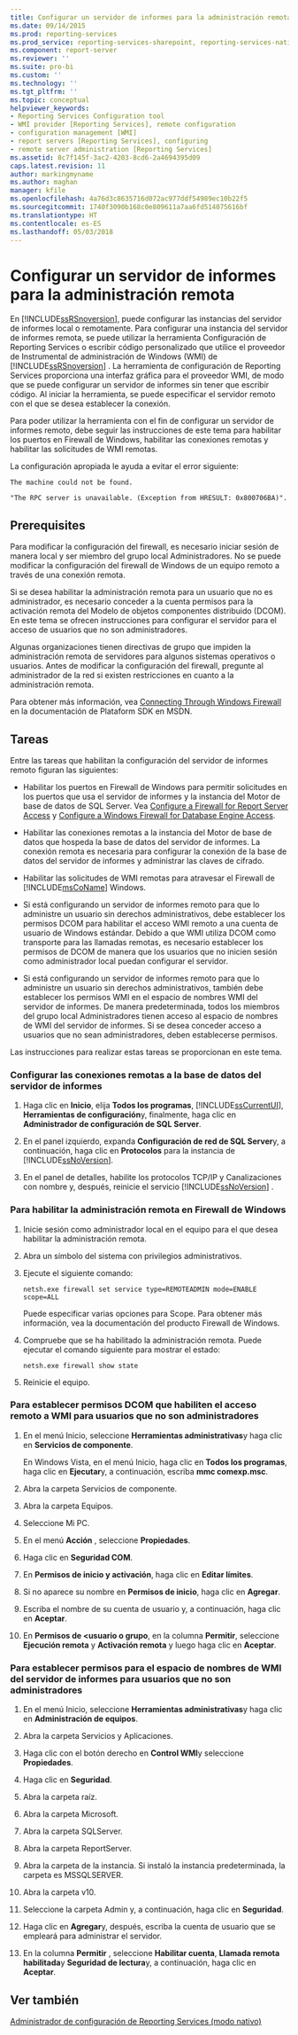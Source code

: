 ```yaml
---
title: Configurar un servidor de informes para la administración remota | Microsoft Docs
ms.date: 09/14/2015
ms.prod: reporting-services
ms.prod_service: reporting-services-sharepoint, reporting-services-native
ms.component: report-server
ms.reviewer: ''
ms.suite: pro-bi
ms.custom: ''
ms.technology: ''
ms.tgt_pltfrm: ''
ms.topic: conceptual
helpviewer_keywords:
- Reporting Services Configuration tool
- WMI provider [Reporting Services], remote configuration
- configuration management [WMI]
- report servers [Reporting Services], configuring
- remote server administration [Reporting Services]
ms.assetid: 8c7f145f-3ac2-4203-8cd6-2a4694395d09
caps.latest.revision: 11
author: markingmyname
ms.author: maghan
manager: kfile
ms.openlocfilehash: 4a76d3c8635716d072ac977ddf54989ec10b22f5
ms.sourcegitcommit: 1740f3090b168c0e809611a7aa6fd514075616bf
ms.translationtype: HT
ms.contentlocale: es-ES
ms.lasthandoff: 05/03/2018
---
```

# <a name="configure-a-report-server-for-remote-administration"></a>Configurar un servidor de informes para la administración remota
  En [!INCLUDE[ssRSnoversion](../../includes/ssrsnoversion-md.md)], puede configurar las instancias del servidor de informes local o remotamente. Para configurar una instancia del servidor de informes remota, se puede utilizar la herramienta Configuración de Reporting Services o escribir código personalizado que utilice el proveedor de Instrumental de administración de Windows (WMI) de [!INCLUDE[ssRSnoversion](../../includes/ssrsnoversion-md.md)] . La herramienta de configuración de Reporting Services proporciona una interfaz gráfica para el proveedor WMI, de modo que se puede configurar un servidor de informes sin tener que escribir código. Al iniciar la herramienta, se puede especificar el servidor remoto con el que se desea establecer la conexión.  
  
 Para poder utilizar la herramienta con el fin de configurar un servidor de informes remoto, debe seguir las instrucciones de este tema para habilitar los puertos en Firewall de Windows, habilitar las conexiones remotas y habilitar las solicitudes de WMI remotas.  
  
 La configuración apropiada le ayuda a evitar el error siguiente:  
  
 `The machine could not be found.`  
  
 `"The RPC server is unavailable. (Exception from HRESULT: 0x800706BA)".`  
  
## <a name="prerequisites"></a>Prerequisites  
 Para modificar la configuración del firewall, es necesario iniciar sesión de manera local y ser miembro del grupo local Administradores. No se puede modificar la configuración del firewall de Windows de un equipo remoto a través de una conexión remota.  
  
 Si se desea habilitar la administración remota para un usuario que no es administrador, es necesario conceder a la cuenta permisos para la activación remota del Modelo de objetos componentes distribuido (DCOM). En este tema se ofrecen instrucciones para configurar el servidor para el acceso de usuarios que no son administradores.  
  
 Algunas organizaciones tienen directivas de grupo que impiden la administración remota de servidores para algunos sistemas operativos o usuarios. Antes de modificar la configuración del firewall, pregunte al administrador de la red si existen restricciones en cuanto a la administración remota.  
  
 Para obtener más información, vea [Connecting Through Windows Firewall](http://go.microsoft.com/fwlink/?LinkId=63615) en la documentación de Plataform SDK en MSDN.  
  
## <a name="tasks"></a>Tareas  
 Entre las tareas que habilitan la configuración del servidor de informes remoto figuran las siguientes:  
  
-   Habilitar los puertos en Firewall de Windows para permitir solicitudes en los puertos que usa el servidor de informes y la instancia del Motor de base de datos de SQL Server.  Vea [Configure a Firewall for Report Server Access](../../reporting-services/report-server/configure-a-firewall-for-report-server-access.md) y [Configure a Windows Firewall for Database Engine Access](../../database-engine/configure-windows/configure-a-windows-firewall-for-database-engine-access.md).  
  
-   Habilitar las conexiones remotas a la instancia del Motor de base de datos que hospeda la base de datos del servidor de informes. La conexión remota es necesaria para configurar la conexión de la base de datos del servidor de informes y administrar las claves de cifrado.  
  
-   Habilitar las solicitudes de WMI remotas para atravesar el Firewall de [!INCLUDE[msCoName](../../includes/msconame-md.md)] Windows.  
  
-   Si está configurando un servidor de informes remoto para que lo administre un usuario sin derechos administrativos, debe establecer los permisos DCOM para habilitar el acceso WMI remoto a una cuenta de usuario de Windows estándar. Debido a que WMI utiliza DCOM como transporte para las llamadas remotas, es necesario establecer los permisos de DCOM de manera que los usuarios que no inicien sesión como administrador local puedan configurar el servidor.  
  
-   Si está configurando un servidor de informes remoto para que lo administre un usuario sin derechos administrativos, también debe establecer los permisos WMI en el espacio de nombres WMI del servidor de informes. De manera predeterminada, todos los miembros del grupo local Administradores tienen acceso al espacio de nombres de WMI del servidor de informes. Si se desea conceder acceso a usuarios que no sean administradores, deben establecerse permisos.  
  
 Las instrucciones para realizar estas tareas se proporcionan en este tema.  
  
### <a name="to-configure-remote-connections-to-the-report-server-database"></a>Configurar las conexiones remotas a la base de datos del servidor de informes  
  
1.  Haga clic en **Inicio**, elija **Todos los programas**, [!INCLUDE[ssCurrentUI](../../includes/sscurrentui-md.md)], **Herramientas de configuración**y, finalmente, haga clic en **Administrador de configuración de SQL Server**.  
  
2.  En el panel izquierdo, expanda **Configuración de red de SQL Server**y, a continuación, haga clic en **Protocolos** para la instancia de [!INCLUDE[ssNoVersion](../../includes/ssnoversion-md.md)].  
  
3.  En el panel de detalles, habilite los protocolos TCP/IP y Canalizaciones con nombre y, después, reinicie el servicio [!INCLUDE[ssNoVersion](../../includes/ssnoversion-md.md)] .  
  
### <a name="to-enable-remote-administration-in-windows-firewall"></a>Para habilitar la administración remota en Firewall de Windows  
  
1.  Inicie sesión como administrador local en el equipo para el que desea habilitar la administración remota.  
  
2.  Abra un símbolo del sistema con privilegios administrativos.  
  
3.  Ejecute el siguiente comando:  
  
    ```  
    netsh.exe firewall set service type=REMOTEADMIN mode=ENABLE scope=ALL  
    ```  
  
     Puede especificar varias opciones para Scope. Para obtener más información, vea la documentación del producto Firewall de Windows.  
  
4.  Compruebe que se ha habilitado la administración remota. Puede ejecutar el comando siguiente para mostrar el estado:  
  
    ```  
    netsh.exe firewall show state  
    ```  
  
5.  Reinicie el equipo.  
  
### <a name="to-set-dcom-permissions-to-enable-remote-wmi-access-for-non-administrators"></a>Para establecer permisos DCOM que habiliten el acceso remoto a WMI para usuarios que no son administradores  
  
1.  En el menú Inicio, seleccione **Herramientas administrativas**y haga clic en **Servicios de componente**.  
  
     En Windows Vista, en el menú Inicio, haga clic en **Todos los programas**, haga clic en **Ejecutar**y, a continuación, escriba **mmc comexp.msc**.  
  
2.  Abra la carpeta Servicios de componente.  
  
3.  Abra la carpeta Equipos.  
  
4.  Seleccione Mi PC.  
  
5.  En el menú **Acción** , seleccione **Propiedades**.  
  
6.  Haga clic en **Seguridad COM**.  
  
7.  En **Permisos de inicio y activación**, haga clic en **Editar límites**.  
  
8.  Si no aparece su nombre en **Permisos de inicio**, haga clic en **Agregar**.  
  
9. Escriba el nombre de su cuenta de usuario y, a continuación, haga clic en **Aceptar**.  
  
10. En **Permisos de \<usuario o grupo**, en la columna **Permitir**, seleccione **Ejecución remota** y **Activación remota** y luego haga clic en **Aceptar**.  
  
### <a name="to-set-permissions-on-the-report-server-wmi-namespace-for-non-administrators"></a>Para establecer permisos para el espacio de nombres de WMI del servidor de informes para usuarios que no son administradores  
  
1.  En el menú Inicio, seleccione **Herramientas administrativas**y haga clic en **Administración de equipos**.  
  
2.  Abra la carpeta Servicios y Aplicaciones.  
  
3.  Haga clic con el botón derecho en **Control WMI**y seleccione **Propiedades**.  
  
4.  Haga clic en **Seguridad**.  
  
5.  Abra la carpeta raíz.  
  
6.  Abra la carpeta Microsoft.  
  
7.  Abra la carpeta SQLServer.  
  
8.  Abra la carpeta ReportServer.  
  
9. Abra la carpeta de la instancia. Si instaló la instancia predeterminada, la carpeta es MSSQLSERVER.  
  
10. Abra la carpeta v10.  
  
11. Seleccione la carpeta Admin y, a continuación, haga clic en **Seguridad**.  
  
12. Haga clic en **Agregar**y, después, escriba la cuenta de usuario que se empleará para administrar el servidor.  
  
13. En la columna **Permitir** , seleccione **Habilitar cuenta**, **Llamada remota habilitada**y **Seguridad de lectura**y, a continuación, haga clic en **Aceptar**.  
  
## <a name="see-also"></a>Ver también  
 [Administrador de configuración de Reporting Services &#40;modo nativo&#41;](../../reporting-services/install-windows/reporting-services-configuration-manager-native-mode.md)  
  
  

